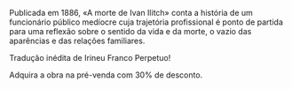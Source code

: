 Publicada em 1886, «A morte de Ivan Ilitch» conta a história de um funcionário público medíocre cuja trajetória profissional é ponto de partida para uma reflexão sobre o sentido da vida e da morte, o vazio das aparências e das relações familiares.

Tradução inédita de Irineu Franco Perpetuo!

Adquira a obra na pré-venda com 30% de desconto.